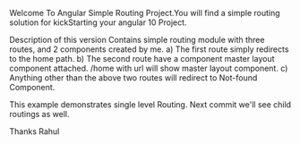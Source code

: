 Welcome To Angular Simple Routing Project.You will find a simple routing solution for kickStarting your angular 10 Project.

Description of this version
Contains simple routing module with three routes, and 2 components created by me.
  a) The first route simply redirects to the home path.
  b) The second route have a component master layout component attached. /home with url will show master layout component.
  c) Anything other than the above two routes will redirect to Not-found Component.

This example demonstrates single level Routing. Next commit we'll see child routings as well.

Thanks
Rahul
